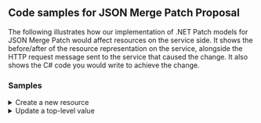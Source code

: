 ## Code samples for JSON Merge Patch Proposal

The following illustrates how our implementation of .NET Patch models for JSON Merge Patch would affect resources on the service side.
It shows the before/after of the resource representation on the service, alongside the HTTP request message sent to the service that caused the change.
It also shows the C# code you would write to achieve the change.

### Samples

<details>
	<summary>Create a new resource</summary>
</details>

<details>
	<summary>Update a top-level value</summary>
</details>
